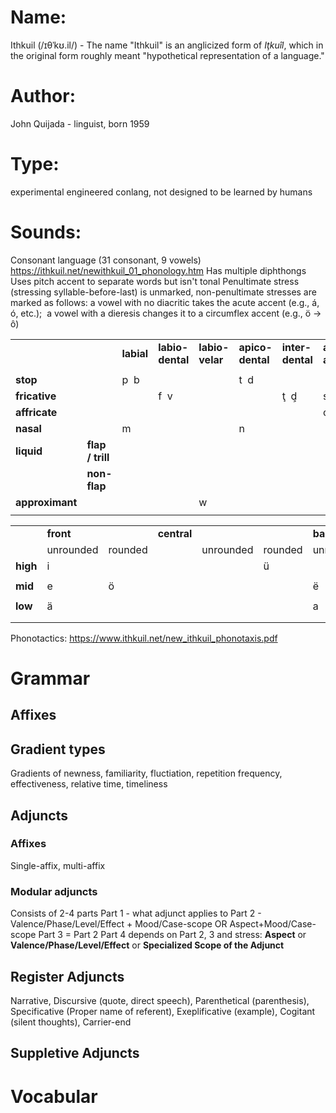 # Name:
Ithkuil (/ɪθˈkʊ.il/) - The name "Ithkuil" is an anglicized form of _Iţkuîl_, which in the original form roughly meant "hypothetical representation of a language."
# Author:
John Quijada - linguist, born 1959
# Type:
experimental engineered conlang, not designed to be learned by humans
# Sounds:
Consonant language (31 consonant, 9 vowels)
https://ithkuil.net/newithkuil_01_phonology.htm
Has multiple diphthongs
Uses pitch accent to separate words but isn't tonal
Penultimate stress (stressing syllable-before-last) is unmarked, non-penultimate stresses are marked as follows: a vowel with no diacritic takes the acute accent (e.g., á, ó, etc.);  a vowel with a dieresis changes it to a circumflex accent (e.g., ö → ô)

|                 |                  |            |                  |                 |                  |                  |                    |                        |                     |             |           |            |             |             |     |
| --------------- | ---------------- | ---------- | ---------------- | --------------- | ---------------- | ---------------- | ------------------ | ---------------------- | ------------------- | ----------- | --------- | ---------- | ----------- | ----------- | --- |
|                 |                  | **labial** | **labio-dental** | **labio-velar** | **apico-dental** | **inter-dental** | **apico-alveolar** | **alveolar retroflex** | **alveolo-palatal** | **palatal** | **velar** | **uvular** | **glottal** | **lateral** |     |
|                 |                  |            |                  |                 |                  |                  |                    |                        |                     |             |           |            |             |             |     |
| **stop**        |                  | p  b       |                  |                 | t  d             |                  |                    |                        |                     |             | k  g      |            | **’**       |             |     |
| **fricative**   |                  |            | f  v             |                 |                  | ţ  d͕            | s  z               |                        | š   ž               | ç           | x         |            | h           | l͕          |     |
| **affricate**   |                  |            |                  |                 |                  |                  | c  ẓ               |                        | č   j               |             |           |            |             |             |     |
| **nasal**       |                  | m          |                  |                 | n                |                  |                    |                        |                     |             | ň         |            |             |             |     |
| **liquid**      | **flap / trill** |            |                  |                 |                  |                  |                    | r                      |                     |             |           |            |             |             |     |
|                 | **non-flap**     |            |                  |                 |                  |                  |                    |                        |                     |             |           |            | l           |             |     |
| **approximant** |                  |            |                  | w               |                  |                  |                    |                        |                     | y           |           | ř          |             |             |     |
|                 |                  |            |                  |                 |                  |                  |                    |                        |                     |             |           |            |             |             |     |

|   |   |   |   |   |   |   |   |   |
|---|---|---|---|---|---|---|---|---|
||**front**|   |**central**|   |   |**back**|   ||
||unrounded|rounded|   |unrounded|rounded|unrounded|rounded||
|**high**|i||   ||ü||u||
||
|**mid**|e|ö|   |||ë|o||
||
|**low**|ä||   |||a|||
||
||||||||||
Phonotactics: https://www.ithkuil.net/new_ithkuil_phonotaxis.pdf
# Grammar
## Affixes
## Gradient types
Gradients of newness, familiarity, fluctiation, repetition frequency, effectiveness, relative time, timeliness
## Adjuncts
### Affixes
Single-affix, multi-affix
### Modular adjuncts
Consists of 2-4 parts
Part 1 - what adjunct applies to
Part 2 - Valence/Phase/Level/Effect + Mood/Case-scope OR Aspect+Mood/Case-scope
Part 3 = Part 2
Part 4 depends on Part 2, 3 and stress: **Aspect** or **Valence/Phase/Level/Effect** or **Specialized Scope of the Adjunct**
## Register Adjuncts
Narrative, Discursive (quote, direct speech), Parenthetical (parenthesis), Specificative (Proper name of referent), Exeplificative (example), Cogitant (silent thoughts), Carrier-end
## Suppletive Adjuncts
# Vocabular
